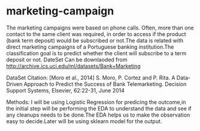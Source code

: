 # marketing-campaign

The marketing campaigns were based on phone calls. Often, more than one contact to the same client was required, in order to access if the product (bank term deposit) would be subscribed or not.The data is related with direct marketing campaigns of a Portuguese banking institution.The classification goal is to predict whether the client will subscribe to a term deposit or not.
 DateSet Can be downlaoded from http://archive.ics.uci.edu/ml/datasets/Bank+Marketing
 
DataSet Citation:
[Moro et al., 2014] S. Moro, P. Cortez and P. Rita. A Data-Driven Approach to Predict the Success of Bank Telemarketing. Decision Support Systems, Elsevier, 62:22-31, June 2014


Methods:
I will be using Logistic Regression for predicing the outcome,in the initial step will be performing the EDA to understand the data and see if any cleanups needs to be done.The EDA helps us to make the observation easy to decide.Later will be using sklearn model for the output.
